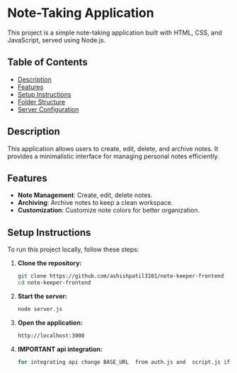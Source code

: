 # Note-Taking Application

This project is a simple note-taking application built with HTML, CSS, and JavaScript, served using Node.js.

## Table of Contents

- [Description](#description)
- [Features](#features)
- [Setup Instructions](#setup-instructions)
- [Folder Structure](#folder-structure)
- [Server Configuration](#server-configuration)

## Description

This application allows users to create, edit, delete, and archive notes. It provides a minimalistic interface for managing personal notes efficiently.

## Features

- **Note Management**: Create, edit, delete notes.
- **Archiving**: Archive notes to keep a clean workspace.
- **Customization**: Customize note colors for better organization.

## Setup Instructions

To run this project locally, follow these steps:

1. **Clone the repository:**

   ```bash
   git clone https://github.com/ashishpatil3101/note-keeper-frontend
   cd note-keeper-frontend

2. **Start the server:**
   ```bash
   node server.js

2. **Open the application:**
   ```bash
   http://localhost:3000


2. **IMPORTANT api integration:**
   ```bash
   for integrating api change BASE_URL  from auth.js and  script.js if you have different backend url